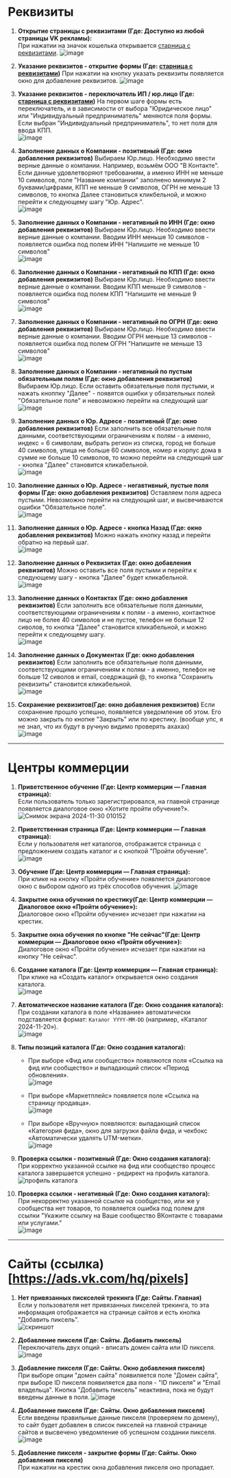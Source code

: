 # Реквизиты

1. **Открытие страницы с реквизитами (Где: Доступно из любой страницы VK рекламы):**  
   При нажатии на значок кошелька открывается [старница с реквизитами](https://ads.vk.com/hq/budget/transactions).
![image](https://github.com/user-attachments/assets/f15688ad-bcc1-4344-8e65-5693f15d3f19)

2. **Указание реквизитов - открытие формы (Где: [старница с реквизитами](https://ads.vk.com/hq/budget/transactions))**
   При нажатии на кнопку указать реквизиты появляется окно для добавление реквизитов.
![image](https://github.com/user-attachments/assets/219e4a48-6047-4cd0-a09a-41ae553db059)

3. **Указание реквизитов - переключатель ИП / юр.лицо (Где: [старница с реквизитами](https://ads.vk.com/hq/budget/transactions))**
   На первом шаге формы есть переключатель, и в зависимости от выбора "Юридическое лицо" или "Индивидуальный предприниматель" меняются поля формы. Если выбран "Индивидуальный предприниматель", то нет поля для ввода КПП.  
![image](https://github.com/user-attachments/assets/219e4a48-6047-4cd0-a09a-41ae553db059)

4. **Заполнение данных о Компании - позитивный (Где: окно добавления реквизитов)**
   Выбираем Юр.лицо. Необходимо ввести верные данные о компании. Например, возьмём ООО "В Контакте". Если данные удовлетворяют требованиям, а именно ИНН не меньше 10 символов, поле "Название компании" заполнено минимум 2 буквами/цифрами, КПП не меньше 9 символов, ОГРН не меньше 13 символов, то кнопка Далее становиться кликбельной, и можно перейти к следующему шагу "Юр. Адрес".  
![image](https://github.com/user-attachments/assets/7130be6e-70b7-45af-a4af-0f57df8fdabf)

5. **Заполнение данных о Компании - негативный по ИНН (Где: окно добавления реквизитов)**
   Выбираем Юр.лицо. Необходимо ввести верные данные о компании. Вводим ИНН меньше 10 символов - появляется ошибка под полем ИНН "Напишите не меньше 10 символов"  
![image](https://github.com/user-attachments/assets/7f305564-4599-4ad3-9ab4-ccec10ba80d3)

6. **Заполнение данных о Компании - негативный по КПП (Где: окно добавления реквизитов)**
   Выбираем Юр.лицо. Необходимо ввести верные данные о компании. Вводим КПП меньше 9 символов - появляется ошибка под полем КПП "Напишите не меньше 9 символов"  
![image](https://github.com/user-attachments/assets/59d69144-5e72-4e81-9b3c-655055589308)

7. **Заполнение данных о Компании - негативный по ОГРН (Где: окно добавления реквизитов)**
   Выбираем Юр.лицо. Необходимо ввести верные данные о компании. Вводим ОГРН меньше 13 символов - появляется ошибка под полем ОГРН "Напишите не меньше 13 символов"  
![image](https://github.com/user-attachments/assets/bf29abc7-1878-43de-8e90-7374de44083f)

8. **Заполнение данных о Компании - негативный по пустым обязательным полям (Где: окно добавления реквизитов)**
   Выбираем Юр.лицо. Если оставить обязательные поля пустыми, и нажать кноппку "Далее" - появятся ошибки у обязательных полей "Обязательное поле" и невозможно перейти на следующий шаг  
![image](https://github.com/user-attachments/assets/4d84f13c-cfd8-46a1-8a00-ad2a5e4d3e40)

9. **Заполнение данных о Юр. Адресе - позитивный (Где: окно добавления реквизитов)**
   Если заполнить все обязательные поля данными, соответствующими ограничениям к полям - а именно, индекс = 6 символам, выбрать регион из списка, город не больше 40 символов, улица не больше 60 символов, номер и корпус дома в сумме не больше 10 символов, то можно перейти на следующий шаг - кнопка "Далее" становится кликабельной.  
![image](https://github.com/user-attachments/assets/d3db8405-2997-4962-b0c3-8bdd5e7a963a)


10. **Заполнение данных о Юр. Адресе - негавтивный, пустые поля формы (Где: окно добавления реквизитов)**
    Оставляем поля адреса пустыми. Невозможно перейти на следующий шаг, и высвечиваются ошибки "Обязательное поле".    
![image](https://github.com/user-attachments/assets/f6d9819e-b65f-448a-ac64-3ac22cfdbde1)

11. **Заполнение данных о Юр. Адресе - кнопка Назад (Где: окно добавления реквизитов)**
   Можно нажать кнопку назад и перейти обратно на первый шаг.  
![image](https://github.com/user-attachments/assets/3e578b1b-b1d8-405f-a4e1-d9f8dda66b71)

12. **Заполнение данных о Реквизитах (Где: окно добавления реквизитов)**
  Можно оставить все поля пустыми и перейти к следующему шагу - кнопка "Далее" будет кликабельной.   
![image](https://github.com/user-attachments/assets/acd0738b-8602-4a6d-a62b-9f91db515d76)

13. **Заполнение данных о Контактах (Где: окно добавления реквизитов)**
  Если заполнить все обязательные поля данными, соответствующими ограничениям к полям - а именно, контактное лицо не более 40 символов и не пустое, телефон не больше 12 сиволов, то кнопка "Далее" становится кликабельной, и можно перейти к следующему шагу.     
![image](https://github.com/user-attachments/assets/e33f6f26-b935-4a5f-b5e1-60cda1c83b51)

14. **Заполнение данных о Документах (Где: окно добавления реквизитов)**
  Если заполнить все обязательные поля данными, соответствующими ограничениям к полям - а именно, телефон не больше 12 сиволов и email, соедржащий @, то кнопка "Сохранить реквизиты" становится кликабельной.     
![image](https://github.com/user-attachments/assets/d304c7ee-ee67-4643-97c9-5bc5ce4956be)


15. **Сохранение реквизитов(Где: окно добавления реквизитов)**
   Если сохранение прошло успешно, появляется уведомление об этом. Его можно закрыть по кнопке "Закрыть" или по крестику. 
(вообще упс, я не знал, что их будут в ручную видимо проверять ахахах)      
![image](https://github.com/user-attachments/assets/3b1a5ad4-451b-491a-9b88-dad88d5fd669)


---

# Центры коммерции

1. **Приветственное обучение (Где: Центр коммерции — Главная страница):**  
   Если пользователь только зарегистрировался, на главной странице появляется диалоговое окно «Хотите пройти обучение?».  
   ![Снимок экрана 2024-11-30 010152](https://github.com/user-attachments/assets/c9e1f071-4120-40e6-bd8b-29fdb19e4d3e)


2. **Приветственная страница (Где: Центр коммерции — Главная страница):**  
   Если у пользователя нет каталогов, отображается страница с предложением создать каталог и с кнопкой "Пройти обучение".  
   ![image](https://github.com/user-attachments/assets/aa7b49bd-6546-4981-82ce-3161943a187e)


3. **Обучение (Где: Центр коммерции — Главная страница):**  
   При клике на кнопку «Пройти обучение» появляется диалоговое окно с выбором одного из трёх способов обучения.
   ![image](https://github.com/user-attachments/assets/272cad21-a5d9-4f24-95ac-6bc9ff5b8cc9)


4. **Закрытие окна обучения по крестику(Где: Центр коммерции — Диалоговое окно «Пройти обучение»):**  
   Диалоговое окно «Пройти обучение» исчезает при нажатии на крестик.

5. **Закрытие окна обучения по кнопке "Не сейчас"(Где: Центр коммерции — Диалоговое окно «Пройти обучение»):**  
   Диалоговое окно «Пройти обучение» исчезает при нажатии на кнопку "Не сейчас".
   

6. **Создание каталога (Где: Центр коммерции — Главная страница):**  
   При клике на «Создать каталог» открывается окно создания каталога.  
   ![image](https://github.com/user-attachments/assets/13f67f7e-db76-4b8a-a99f-93aea1bce176)


7. **Автоматическое название каталога (Где: Окно создания каталога):**    
   При создании каталога в поле «Название» автоматически подставляется формат: `Каталог YYYY-MM-DD` (например, «Каталог 2024-11-20»).  
   ![image](https://github.com/user-attachments/assets/0cf34946-8db4-4d79-9cfb-768b2265e190)


8. **Типы позиций каталога (Где: Окно создания каталога):**  
   - При выборе «Фид или сообщество» появляются поля «Ссылка на фид или сообщество» и выпадающий список «Период обновления».    
     ![image](https://github.com/user-attachments/assets/a3fade3e-3a4b-4c19-ada4-7b8dd8560490)

   - При выборе «Маркетплейс» появляется поле «Ссылка на страницу продавца».   
     ![image](https://github.com/user-attachments/assets/282f6374-3bb5-426d-bd19-ad97575d9380)

   - При выборе «Вручную» появляются: выпадающий список «Категория фида», окно для загрузки файла фида, и чекбокс «Автоматически удалять UTM-метки».  
    ![image](https://github.com/user-attachments/assets/21753c42-66c8-432d-bb60-2f08ab5ce764)


9. **Проверка ссылки - позитивный (Где: Окно создания каталога):**  
   При корректно указанной ссылке на фид или сообщество процесс каталога завершается успешно - редирект на профиль каталога.  
   ![профиль каталога](https://github.com/user-attachments/assets/5708db0c-21f3-4c5d-9451-851054aa03f9)

10. **Проверка ссылки - негативный (Где: Окно создания каталога):**  
   При некорректно указанной ссылке на сообщество, или же у сообщества нет товаров, то появляется ошибка под полем для ссылки "Укажите ссылку на Ваше сообщество ВКонтакте с товарами или услугами."  
   ![image](https://github.com/user-attachments/assets/360abb63-2472-4b86-8c48-39a571130d6d)

---  
# Сайты (ссылка)[https://ads.vk.com/hq/pixels]

1. **Нет привязанных пискселей трекинга (Где: Сайты. Главная)**  
   Если у пользователя нет привязанных пикселей трекинга, то эта информация отображается на странице сайтов и есть кнопка "Добавить пиксель".  
   ![скриншот](https://github.com/user-attachments/assets/3a7db775-d875-4b6b-87d2-bd972beeafe8)

2. **Добавление пикселя (Где: Сайты. Добавить пиксель)**  
   Переключатель двух опций - вписать домен сайта или ID пикселя.  
   ![image](https://github.com/user-attachments/assets/efae12f6-2b11-4617-9902-90b5d2bdc162)


3. **Добавление пикселя (Где: Сайты. Окно добавления пикселя)**  
При выборе опции "домен сайта" появиляется поле "Домен сайта", при выборе ID пикселя появиляется два поля - "ID пикселя" и "Email владельца". Кнопка "Добавить пиксель" неактивна, пока не будут введены данные в поля.
![image](https://github.com/user-attachments/assets/0d32bc4b-f6be-42a4-9ef6-457878784e74)


5. **Добавление пикселя (Где: Сайты. Окно добавления пикселя)**  
Если введены правильные данные пикселя (проверяем по домену), то сайт будет добавлен в список пикселей на главной странице сайтов и высвечено уведомление об успешном создании пикселя.
![image](https://github.com/user-attachments/assets/131bd3c9-9a1a-4921-b8b8-a5b01f8fa46f)

5. **Добавление пикселя - закрытие формы (Где: Сайты. Окно добавления пикселя)**  
При нажатии на крестик окна добавления пикселя оно пропадает. 




